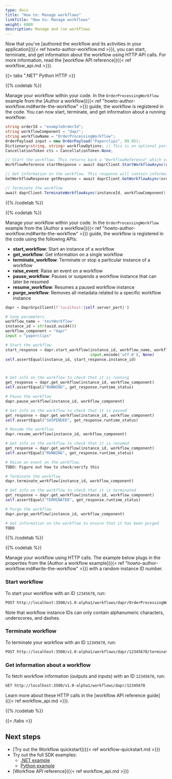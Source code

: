 ```yaml
---
type: docs
title: "How to: Manage workflows"
linkTitle: "How to: Manage workflows"
weight: 6000
description: Manage and run workflows
---
```


Now that you've [authored the workflow and its activities in your application]({{< ref howto-author-workflow.md >}}), you can start, terminate, and get information about the workflow using HTTP API calls. For more information, read the [workflow API reference]({{< ref workflow_api.md >}}).

{{< tabs ".NET" Python HTTP >}}

<!--NET-->
{{% codetab %}}

Manage your workflow within your code. In the `OrderProcessingWorkflow` example from the [Author a workflow]({{< ref "howto-author-workflow.md#write-the-workflow" >}}) guide, the workflow is registered in the code. You can now start, terminate, and get information about a running workflow:

```csharp
string orderId = "exampleOrderId";
string workflowComponent = "dapr";
string workflowName = "OrderProcessingWorkflow";
OrderPayload input = new OrderPayload("Paperclips", 99.95);
Dictionary<string, string> workflowOptions; // This is an optional parameter
CancellationToken cts = CancellationToken.None;

// Start the workflow. This returns back a "WorkflowReference" which contains the instanceID for the particular workflow instance.
WorkflowReference startResponse = await daprClient.StartWorkflowAsync(orderId, workflowComponent, workflowName, input, workflowOptions, cts);

// Get information on the workflow. This response will contain information such as the status of the workflow, when it started, and more!
GetWorkflowResponse getResponse = await daprClient.GetWorkflowAsync(orderId, workflowComponent, workflowName);

// Terminate the workflow
await daprClient.TerminateWorkflowAsync(instanceId, workflowComponent);
```

{{% /codetab %}}

<!--Python-->
{{% codetab %}}

Manage your workflow within your code. In the `OrderProcessingWorkflow` example from the [Author a workflow]({{< ref "howto-author-workflow.md#write-the-workflow" >}}) guide, the workflow is registered in the code using the following APIs:
- **start_workflow**: Start an instance of a workflow
- **get_workflow**: Get information on a single workflow
- **terminate_workflow**: Terminate or stop a particular instance of a workflow
- **raise_event**: Raise an event on a workflow
- **pause_workflow**: Pauses or suspends a workflow instance that can later be resumed
- **resume_workflow**: Resumes a paused workflow instance
- **purge_workflow**: Removes all metadata related to a specific workflow instance

```python
dapr = DaprGrpcClient(f'localhost:{self.server_port}')

# Sane parameters
workflow_name = 'testWorkflow'
instance_id = str(uuid.uuid4())
workflow_component = "dapr"
input = "paperclips"

# Start the workflow
start_response = dapr.start_workflow(instance_id, workflow_name, workflow_component,
                                     input.encode('utf-8'), None)
self.assertEqual(instance_id, start_response.instance_id)



# Get info on the workflow to check that it is running
get_response = dapr.get_workflow(instance_id, workflow_component)
self.assertEqual("RUNNING", get_response.runtime_status)

# Pause the workflow
dapr.pause_workflow(instance_id, workflow_component)

# Get info on the workflow to check that it is paused
get_response = dapr.get_workflow(instance_id, workflow_component)
self.assertEqual("SUSPENDED", get_response.runtime_status)

# Resume the workflow
dapr.resume_workflow(instance_id, workflow_component)

# Get info on the workflow to check that it is resumed
get_response = dapr.get_workflow(instance_id, workflow_component)
self.assertEqual("RUNNING", get_response.runtime_status)

# Raise an event on the workflow. 
TODO: Figure out how to check/verify this

# Terminate the workflow
dapr.terminate_workflow(instance_id, workflow_component)

# Get info on the workflow to check that it is terminated
get_response = dapr.get_workflow(instance_id, workflow_component)
self.assertEqual("TERMINATED", get_response.runtime_status)

# Purge the workflow
dapr.purge_workflow(instance_id, workflow_component)

# Get information on the workflow to ensure that it has been purged
TODO
```

{{% /codetab %}}


<!--HTTP-->
{{% codetab %}}

Manage your workflow using HTTP calls. The example below plugs in the properties from the [Author a workflow example]({{< ref "howto-author-workflow.md#write-the-workflow" >}}) with a random instance ID number.

### Start workflow

To start your workflow with an ID `12345678`, run:

```bash
POST http://localhost:3500/v1.0-alpha1/workflows/dapr/OrderProcessingWorkflow/start?instanceID=12345678
```

Note that workflow instance IDs can only contain alphanumeric characters, underscores, and dashes.

### Terminate workflow

To terminate your workflow with an ID `12345678`, run:

```bash
POST http://localhost:3500/v1.0-alpha1/workflows/dapr/12345678/terminate
```

### Get information about a workflow

To fetch workflow information (outputs and inputs) with an ID `12345678`, run:

```bash
GET http://localhost:3500/v1.0-alpha1/workflows/dapr/12345678
```

Learn more about these HTTP calls in the [workflow API reference guide]({{< ref workflow_api.md >}}).


{{% /codetab %}}

{{< /tabs >}}


## Next steps
- [Try out the Workflow quickstart]({{< ref workflow-quickstart.md >}})
- Try out the full SDK examples:
  - [.NET example](https://github.com/dapr/dotnet-sdk/tree/master/examples/Workflow)
  - [Python example](todo)
- [Workflow API reference]({{< ref workflow_api.md >}})
